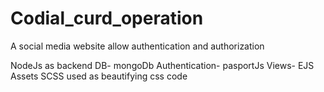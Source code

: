 # Codial_curd_operation
A social media website allow authentication and authorization

NodeJs as backend 
DB- mongoDb
Authentication- pasportJs
Views- EJS
Assets SCSS used as beautifying css code
